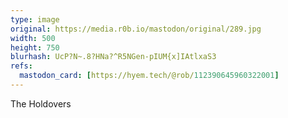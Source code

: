 ```yaml
---
type: image
original: https://media.r0b.io/mastodon/original/289.jpg
width: 500
height: 750
blurhash: UcP?N~.8?HNa?^R5NGen-pIUM{x]IAtlxaS3
refs:
  mastodon_card: [https://hyem.tech/@rob/112390645960322001]
---
```


The Holdovers
